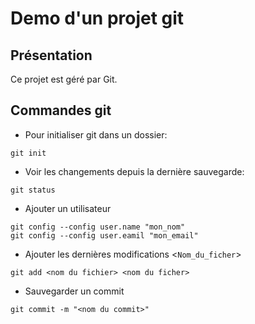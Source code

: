# Demo d'un projet git

## Présentation
Ce projet est géré par Git.

## Commandes git
* Pour initialiser git dans un dossier: 
``` 
git init
``` 
* Voir les changements depuis la dernière sauvegarde:
```
git status
```
* Ajouter un utilisateur
```
git config --config user.name "mon_nom"
git config --config user.eamil "mon_email"
```
* Ajouter les dernières modifications <`Nom_du_ficher`>
```
git add <nom du fichier> <nom du ficher> 
```

* Sauvegarder un commit
```
git commit -m "<nom du commit>"
```





